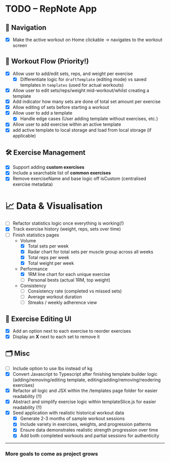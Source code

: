 # TODO – RepNote App

## 🧭 Navigation

- [x] Make the active workout on Home clickable → navigates to the workout screen

## 💪 Workout Flow (Priority!)

- [x] Allow user to add/edit sets, reps, and weight per exercise
  - [x] Differentiate logic for `draftTemplate` (editing mode) vs saved templates in `templates` (used for actual workouts)
- [x] Allow user to edit sets/reps/weight mid-workout/whilst creating a template
- [x] Add indicator how many sets are done of total set amount per exercise
- [x] Allow editing of sets before starting a workout
- [x] Allow user to add a template
  - [x] Handle edge cases (User adding template without exercises, etc.)
- [x] Allow user to add exercise within an active template
- [x] add active template to local storage and load from local storage (if applicable)

## 🛠️ Exercise Management

- [x] Support adding **custom exercises**
- [x] Include a searchable list of **common exercises**
- [x] Remove exerciseName and base logic off isCustom (centralised exercise metadata)

# 📈 Data & Visualisation

- [ ] Refactor statistics logic once everything is working(!)
- [x] Track exercise history (weight, reps, sets over time)
- [ ] Finish statistics pages
  - Volume
    - [x] Total sets per week
    - [x] Radar chart for total sets per muscle group across all weeks
    - [x] Total reps per week
    - [x] Total weight per week
  - Performance
    - [x] 1RM line chart for each unique exercise
    - [ ] Personal bests (actual 1RM, top weight)
  - Consistency
    - [ ] Consistency rate (completed vs missed sets)
    - [ ] Average workout duration
    - [ ] Streaks / weekly adherence view

## 🧩 Exercise Editing UI

- [x] Add an option next to each exercise to reorder exercises
- [x] Display an **X** next to each set to remove it

## 🗂️ Misc

- [ ] Include option to use lbs instead of kg
- [x] Convert Javascript to Typescript after finishing template builder logic (adding/removing/editing template, editing/adding/removing/reodering exercises)
- [x] Refactor all logic and JSX within the /templates page folder for easier readability (!!)
- [x] Abstract and simplify exercise logic within templateSlice.js for easier readability (!!)
- [x] Seed application with realistic historical workout data
  - [x] Generate 2-3 months of sample workout sessions
  - [x] Include variety in exercises, weights, and progression patterns
  - [x] Ensure data demonstrates realistic strength progression over time
  - [x] Add both completed workouts and partial sessions for authenticity

---

### More goals to come as project grows
